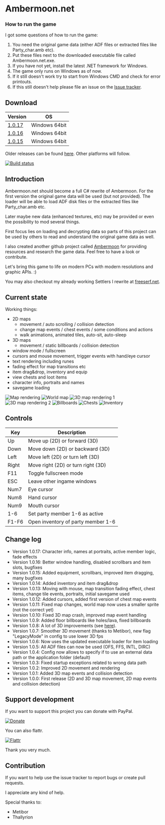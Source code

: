 # Ambermoon.net

### How to run the game

I got some questions of how to run the game:
1. You need the original game data (either ADF files or extracted files like Party_char.amb etc).
2. Put these files next to the downloaded executable file called Ambermoon.net.exe.
3. If you have not yet, install the latest .NET framework for Windows.
4. The game only runs on Windows as of now.
5. If it still doesn't work try to start from Windows CMD and check for error printouts.
6. If this still doesn't help please file an issue on the [Issue tracker](https://github.com/Pyrdacor/Ambermoon.net/issues).

## Download

Version | OS
--- | ---
[1.0.17](https://github.com/Pyrdacor/Ambermoon.net/releases/download/v1.0.17/Ambermoon.net-Windows.zip) | Windows 64bit
[1.0.16](https://github.com/Pyrdacor/Ambermoon.net/releases/download/v1.0.16/Ambermoon.net-Windows.zip) | Windows 64bit
[1.0.15](https://github.com/Pyrdacor/Ambermoon.net/releases/download/v1.0.15/Ambermoon.net-Windows.zip) | Windows 64bit

Older releases can be found [here](https://github.com/Pyrdacor/Ambermoon.net/releases). Other platforms will follow.

[![Build status](https://ci.appveyor.com/api/projects/status/cr6temgl1vknho6t?svg=true)](https://ci.appveyor.com/project/Pyrdacor/ambermoon-net)


## Introduction

Ambermoon.net should become a full C# rewrite of Ambermoon. For the first version the original game data will be used (but not provided). The loader will be able to load ADF disk files or the extracted files like Party_char.amb etc.

Later maybe new data (enhanced textures, etc) may be provided or even the possibility to mod several things.

First focus lies on loading and decrypting data so parts of this project can be used by others to read and understand the original game data as well.

I also created another github project called [Ambermoon](https://github.com/Pyrdacor/Ambermoon) for providing resources and research the game data. Feel free to have a look or contribute.

Let's bring this game to life on modern PCs with modern resolutions and graphic APIs. :)

You may also checkout my already working Settlers I rewrite at [freeserf.net](https://github.com/Pyrdacor/freeserf.net).


## Current state

Working things:
- 2D maps
	- movement / auto scrolling / collision detection
	- change map events / chest events / some conditions and actions
	- walk animations, animated tiles, auto-sit, auto-sleep
- 3D maps
	- movement / static billboards / collision detection
- window mode / fullscreen
- cursors and mouse movement, trigger events with hand/eye cursor
- text rendering including runes
- fading effect for map transitions etc
- item drag&drop, inventory and equip
- view chests and loot items
- character info, portraits and names
- savegame loading

![Map rendering](https://github.com/Pyrdacor/Ambermoon.net/raw/master/Screenshots/MapRendering1.png "Map rendering")
![World map](https://github.com/Pyrdacor/Ambermoon.net/raw/master/Screenshots/MapRendering2.png "World map")
![3D map rendering 1](https://github.com/Pyrdacor/Ambermoon.net/raw/master/Screenshots/Map3D1.png "3D map rendering 1")
![3D map rendering 2](https://github.com/Pyrdacor/Ambermoon.net/raw/master/Screenshots/Map3D2.png "3D map rendering 2")
![Billboards](https://github.com/Pyrdacor/Ambermoon.net/raw/master/Screenshots/Billboards1.png "Billboards")
![Chests](https://github.com/Pyrdacor/Ambermoon.net/raw/master/Screenshots/Chests.png "Chests")
![Inventory](https://github.com/Pyrdacor/Ambermoon.net/raw/master/Screenshots/Inventory.png "Inventory")


## Controls

Key | Description
--- | ---
Up | Move up (2D) or forward (3D)
Down | Move down (2D) or backward (3D)
Left | Move left (2D) or turn left (3D)
Right | Move right (2D) or turn right (3D)
F11 | Toggle fullscreen mode
ESC | Leave other ingame windows
Num7 | Eye cursor
Num8 | Hand cursor
Num9 | Mouth cursor
1-6 | Set party member 1-6 as active
F1-F6 | Open inventory of party member 1-6


## Change log

- Version 1.0.17: Character info, names at portraits, active member logic, fade effects
- Version 1.0.16: Better window handling, disabled scrollbars and item slots, bugfixes
- Version 1.0.15: Added equipment, scrollbars, improved item dragging, many bugfixes
- Version 1.0.14: Added inventory and item drag&drop
- Version 1.0.13: Moving with mouse, map transition fading effect, chest items, change tile events, portraits, initial savegame used
- Version 1.0.12: Added cursors, added first version of chest map events
- Version 1.0.11: Fixed map changes, world map now uses a smaller sprite (not the correct yet)
- Version 1.0.10: Fixed 3D map crash, improved map event handling
- Version 1.0.9: Added floor billboards like holes/lava, fixed billboards
- Version 1.0.8: A lot of 3D improvements (see [here](https://github.com/Pyrdacor/Ambermoon.net/releases/tag/v1.0.8)).
- Version 1.0.7: Smoother 3D movement (thanks to Metibor), new flag "LegacyMode" in config to use lower 3D fps
- Version 1.0.6: Now uses the updated executable loader for item loading
- Version 1.0.5: All ADF files can now be used (OFS, FFS, INTL, DIRC)
- Version 1.0.4: Config now allows to specify if to use an external data path or the application folder (default)
- Version 1.0.3: Fixed startup exceptions related to wrong data path
- Version 1.0.2: Improved 2D movement and rendering
- Version 1.0.1: Added 3D map events and collision detection
- Version 1.0.0: First release (2D and 3D map movement, 2D map events and collision detection)


## Support development

If you want to support this project you can donate with PayPal.

[![Donate](https://img.shields.io/badge/Donate-PayPal-green.svg)](https://www.paypal.com/cgi-bin/webscr?cmd=_s-xclick&hosted_button_id=76DV5MK5GNEMS&source=url)

You can also flattr.

[![Flattr](http://api.flattr.com/button/flattr-badge-large.png)](https://flattr.com/submit/auto?user_id=Pyrdacor&url=https://github.com/Pyrdacor/Ambermoon.net&title=Ambermoon.net&language=C#&tags=github&category=software)

Thank you very much.


## Contribution

If you want to help use the issue tracker to report bugs or create pull requests.

I appreciate any kind of help.

Special thanks to:
- Metibor
- Thallyrion
